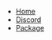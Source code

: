 <!-- _navbar.md -->

* [Home](/)
* [Discord](https://discord.com/invite/3pT2WHG9EG)
* [Package](https://npmjs.com/package/tokyo-api.ts)